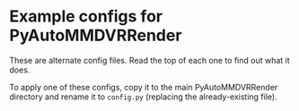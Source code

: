 # Example configs for PyAutoMMDVRRender

These are alternate config files. Read the top of each one to find out what it does.

To apply one of these configs, copy it to the main PyAutoMMDVRRender directory and rename it
to ``config.py`` (replacing the already-existing file).
